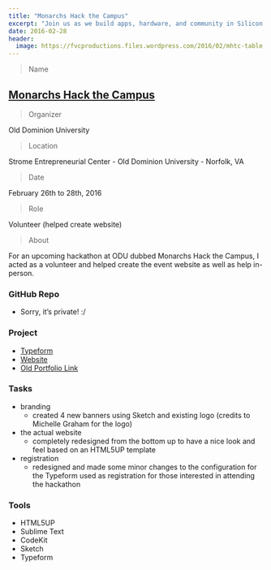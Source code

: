 ```yaml
---
title: "Monarchs Hack the Campus"
excerpt: "Join us as we build apps, hardware, and community in Silicon Harbor. Yeah, we’ll be hacking for 36 hours straight, but we’ll take a chill pill or two. And whether you’re a seasoned veteran or just getting started, we’ve got your back​ every step of the way."
date: 2016-02-28
header:
  image: https://fvcproductions.files.wordpress.com/2016/02/mhtc-table.jpg
---
```


> Name

## <a title="Monarchs Hack the Campus" href="http://www.cs.odu.edu/~acm/hackathon/" target="_blank">Monarchs Hack the Campus</a>

> Organizer

Old Dominion University

> Location

Strome Entrepreneurial Center - Old Dominion University - Norfolk, VA

> Date

February 26th to 28th, 2016

> Role

Volunteer (helped create website)

> About

For an upcoming hackathon at ODU dubbed Monarchs Hack the Campus, I acted as a volunteer and helped create the event website as well as help in-person.

### GitHub Repo

- Sorry, it’s private! :/

### Project

- [Typeform](https://mhtc-spring-2016.typeform.com/to/RXB7sy)
- [Website](http://www.cs.odu.edu/~acm/hackathon/)
- [Old Portfolio Link](https://fvcproductions.com/portfolio/monarchs-hack-the-campus/)

### Tasks

- branding
  - created 4 new banners using Sketch and existing logo (credits to Michelle Graham for the logo)
- the actual website
  - completely redesigned from the bottom up to have a nice look and feel based on an HTML5UP template
- registration
  - redesigned and made some minor changes to the configuration for the Typeform used as registration for those interested in attending the hackathon

### Tools

- HTML5UP
- Sublime Text
- CodeKit
- Sketch
- Typeform